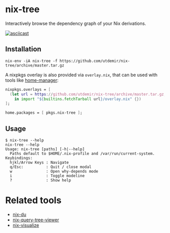 # nix-tree

Interactively browse the dependency graph of your Nix derivations.

[![asciicast](https://asciinema.org/a/ahDveBL1gs5t36z1myePtrKpR.svg)](https://asciinema.org/a/ahDveBL1gs5t36z1myePtrKpR)

## Installation

```
nix-env -iA nix-tree -f https://github.com/utdemir/nix-tree/archive/master.tar.gz
```

A nixpkgs overlay is also provided via `overlay.nix`, that can be used
with tools like [home-manager][]:

```nix
nixpkgs.overlays = [
  (let url = https://github.com/utdemir/nix-tree/archive/master.tar.gz;
    in import "${builtins.fetchTarball url}/overlay.nix" {})
];

home.packages = [ pkgs.nix-tree ];
```

## Usage

```
$ nix-tree --help
nix-tree --help
Usage: nix-tree [paths] [-h|--help]
  Paths default to $HOME/.nix-profile and /var/run/current-system.
Keybindings:
  hjkl/Arrow Keys : Navigate
  q/Esc:          : Quit / close modal
  w               : Open why-depends mode
  i               : Toggle modeline
  ?               : Show help
```

[home-manager]: https://github.com/rycee/home-manager

# Related tools

* [nix-du](https://github.com/symphorien/nix-du)
* [nix-query-tree-viewer](https://github.com/cdepillabout/nix-query-tree-viewer)
* [nix-visualize](https://github.com/craigmbooth/nix-visualize)
